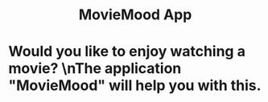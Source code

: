 <h1 align="center">MovieMood App


# Would you like to enjoy watching a movie? \nThe application "MovieMood" will help you with this.

